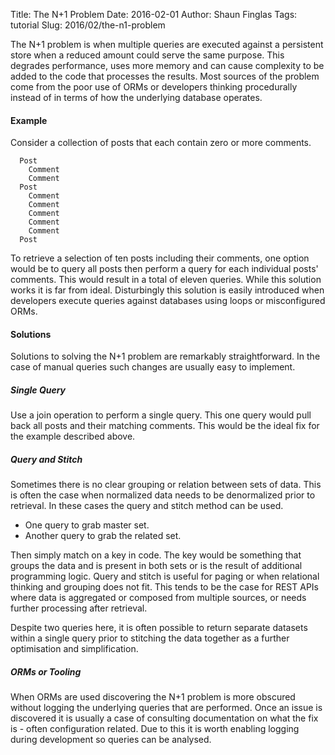 Title: The N+1 Problem
Date: 2016-02-01
Author: Shaun Finglas
Tags: tutorial
Slug: 2016/02/the-n1-problem

The N+1 problem is when multiple queries are executed against a
persistent store when a reduced amount could serve the same purpose.
This degrades performance, uses more memory and can cause complexity to
be added to the code that processes the results. Most sources of the
problem come from the poor use of ORMs or developers thinking
procedurally instead of in terms of how the underlying database
operates.

#### Example

Consider a collection of posts that each contain zero or more comments.

      Post
        Comment
        Comment
      Post
        Comment
        Comment
        Comment
        Comment
        Comment
      Post

To retrieve a selection of ten posts including their comments, one
option would be to query all posts then perform a query for each
individual posts' comments. This would result in a total of eleven
queries. While this solution works it is far from ideal. Disturbingly
this solution is easily introduced when developers execute queries
against databases using loops or misconfigured ORMs.

#### Solutions

Solutions to solving the N+1 problem are remarkably straightforward. In
the case of manual queries such changes are usually easy to implement.

##### Single Query

Use a join operation to perform a single query. This one query would
pull back all posts and their matching comments. This would be the ideal
fix for the example described above.

##### Query and Stitch

Sometimes there is no clear grouping or relation between sets of data.
This is often the case when normalized data needs to be denormalized
prior to retrieval. In these cases the query and stitch method can be
used.

-   One query to grab master set.
-   Another query to grab the related set.

Then simply match on a key in code. The key would be something that
groups the data and is present in both sets or is the result of
additional programming logic. Query and stitch is useful for paging or
when relational thinking and grouping does not fit. This tends to be the
case for REST APIs where data is aggregated or composed from multiple
sources, or needs further processing after retrieval.

Despite two queries here, it is often possible to return separate
datasets within a single query prior to stitching the data together as a
further optimisation and simplification.

##### ORMs or Tooling

When ORMs are used discovering the N+1 problem is more obscured without
logging the underlying queries that are performed. Once an issue is
discovered it is usually a case of consulting documentation on what the
fix is - often configuration related. Due to this it is worth enabling
logging during development so queries can be analysed.